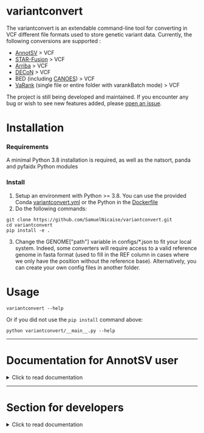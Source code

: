 # variantconvert

The variantconvert is an extendable command-line tool for converting in VCF different file formats used to store genetic variant data. Currently, the following conversions are supported : 

- [AnnotSV](https://lbgi.fr/AnnotSV/) > VCF
- [STAR-Fusion](https://github.com/STAR-Fusion/STAR-Fusion) > VCF
- [Arriba](https://github.com/suhrig/arriba/) > VCF
- [DECoN](https://github.com/RahmanTeam/DECoN) > VCF
- BED (including [CANOES](https://github.com/bioinfo-chru-strasbourg/STARK-modules/tree/master/services/structuralvariation/canoes)) > VCF
- [VaRank](https://www.lbgi.fr/VaRank/) (single file or entire folder with varankBatch mode) > VCF

The project is still being developed and maintained. If you encounter any bug or wish to see new features added, please [open an issue](https://github.com/SamuelNicaise/variantconvert/issues).

# Installation

### Requirements

A minimal Python 3.8 installation is required, as well as the natsort, panda and pyfaidx Python modules

### Install
1) Setup an environment with Python >= 3.8. 
You can use the provided Conda [variantconvert.yml](https://github.com/SamuelNicaise/variantconvert/blob/master/variantconvert.yml) or the Python in the [Dockerfile](https://github.com/SamuelNicaise/variantconvert/blob/master/Dockerfile)
2) Do the following commands:
```
git clone https://github.com/SamuelNicaise/variantconvert.git
cd variantconvert
pip install -e .
```
3) Change the GENOME["path"] variable in configs/*.json to fit your local system. 
Indeed, some converters will require access to a valid reference genome in fasta format (used to fill in the REF column in cases where we only have the position without the reference base).
Alternatively, you can create your own config files in another folder.

# Usage
```
variantconvert --help 
```
Or if you did not use the `pip install` command above:
```
python variantconvert/__main__.py --help
```


____ 

# Documentation for AnnotSV user

<details> 
  <summary>Click to read documentation</summary>
  
### Creation of a VCF output file format with AnnotSV
To convert the output format from tsv to VCF, AnnotSV relies on the variantconvert tool. 

The variantconvert module distributed with AnnotSV can be used by setting the `-vcf` option to 1 in the AnnotSV command line.

### Requirements in the AnnotSV command line:
Different AnnotSV options are required to access to a VCF output:
-	From a "BED" or a "VCF" SV input file:
	- The user needs to define the `-SVinputInfo` option to 1 (to report in the tsv output file the 'ID', 'QUAL', 'FILTER'... fields).
-	From a "BED" SV input file:
	- The user needs to define the `-svtBEDcol` option (to report the SV type)
	- The `-samplesidBEDcol` option is highly recommended to use (else, the sample colum will be named "NA" (Non Attributed))  

### Method
Each SV from an AnnotSV tsv file is represented with 2 types of lines:
- An annotation on the “full” length of the SV. Every SV are reported, even those not covering a gene. 
- An annotation of the SV “split” by gene. This type of annotation gives an opportunity to focus on each gene overlapped by the SV. Thus, when a SV spans over several genes, the output will contain as many annotations lines as genes covered.

In the converted VCF, each SV is represented with only 1 line. All the annotations (full & split) are reported in the INFO field.
For one SV, all values from a same tsv output column are merged with a "|".

Example of a duplication overlapping 1 gene (1 full line + 1 split line in the tsv). The tsv output columns are represented in the INFO field in this way: 
```
AnnotSV_ID=21_35722427_35906593_DUP_1|21_35722427_35906593_DUP_1;SV_chrom=21|21;SV_start=35722427|35722427;SV_end=35906593|35906593;SV_lengt
h=184166|184166;SV_type=DUP|DUP;Annotation_mode=full&split;CytoBand=q22.12|q22.12;Gene_name=PPP1R2P2|PPP1R2P2;...
```
Warning: Space are replaced with an "_" in the output VCF

### GT warning:
It is to notice that if the GT is not given in input, the GT is set to “1/.” (using the variantconvert distributed by AnnotSV) or "0/1" (using the github variantconvert) for each SV in the VCF output file. Indeed, the considered SV has been called on at least one allele, but we don’t know the status of the second allele.
The user can configure this GT value directly in the variantconvert config files.

</detailS>


____

# Section for developers

<details> 
  <summary>Click to read documentation</summary>

## Adding new conversion formats

An intended goal of the project is to make it easy to add new formats to the conversion possibilities. 

Each conversion is described by a JSON config file with the following sections: 
- [GENERAL]
	- skip_rows: how many rows to skip before column indexes
	- unique_variant_id: A list of columns that are needed to uniquely identify a variant. Important for input files where a same variant can be on multiple lines. 

- [VCF_COLUMNS] maps input TSV columns to their corresponding VCF fields. 
  - Add or remove INFO fields at will to customize your output
  - When the equivalence is more complex than 1 input column = 1 VCF field ; you can create advanced HELPER_FUNCTION (explained below).
  
- [COLUMNS_DESCRIPTION]
  - Describes the input tsv columns to write the output VCF header. Column types can be inferred but it is usually safer to define them.

## HELPER_FUNCTION

They're defined in variantconvert/helperfunctions.py and called in your converter's config .json file. 

### To call a HELPER_FUNCTION

Use the following syntax in your .json: 
```
<vcf_field>: ["HELPER_FUNCTION", <function_name>, <tsv column 1>, <tsv column 2>...] # where tsv columns are the TSV fields sent as function input 
```

### To define a HELPER_FUNCTION

1. In HelperFunctions.__init__() , add *<function_name>* to the self.dispatcher dictionary
2. Add a new method in HelperFunctions class named as *<function_name>*, taking as parameters *<tsv column 1>, <tsv column 2>*... in the same order. Then you can use the full power of Python to do any data transformation you wish.

## If customizing a config file is not enough

variantconvert relies on Converter classes that are called by a ConverterFactory depending on the --inputFormat and --outputFormat parameters. 

You can create new Converter classes that will apply different transformations than the existing ones in variantconvert/converters/

They should inherit from the AbstractConverter class and be listed in the ConverterFactory class. That will make them automatically accessible from the command line. 
</details>
